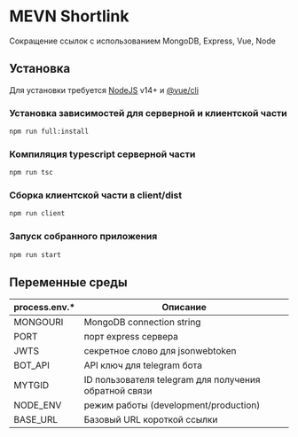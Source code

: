 # MEVN Shortlink

Сокращение ссылок с использованием MongoDB, Express, Vue, Node

## Установка

Для установки требуется [NodeJS](https://nodejs.org/) v14+ и [@vue/cli](https://cli.vuejs.org/)

### Установка зависимостей для серверной и клиентской части
```sh
npm run full:install
```

### Компиляция typescript серверной части
```sh
npm run tsc
```

### Сборка клиентской части в client/dist
```sh
npm run client
```

### Запуск собранного приложения
```sh
npm run start
```

## Переменные среды

| process.env.* | Описание |
| ------ | ------ |
| MONGOURI | MongoDB connection string |
| PORT | порт express сервера |
| JWTS | секретное слово для jsonwebtoken |
| BOT_API | API ключ для telegram бота |
| MYTGID | ID пользователя telegram для получения обратной связи |
| NODE_ENV | режим работы (development/production) |
| BASE_URL | Базовый URL короткой ссылки |
